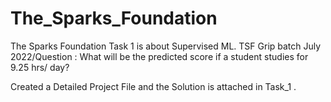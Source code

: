 # The_Sparks_Foundation

The Sparks Foundation Task 1 is about Supervised ML. TSF Grip batch July 2022/Question : What will be the predicted score if a student studies for 9.25 hrs/ day?

Created a Detailed Project File and the Solution is attached in Task_1 .
